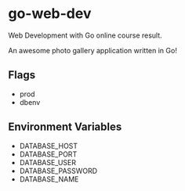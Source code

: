 # go-web-dev

Web Development with Go online course result.

An awesome photo gallery application written in Go!

## Flags

* prod
* dbenv

## Environment Variables

* DATABASE_HOST
* DATABASE_PORT
* DATABASE_USER
* DATABASE_PASSWORD
* DATABASE_NAME
